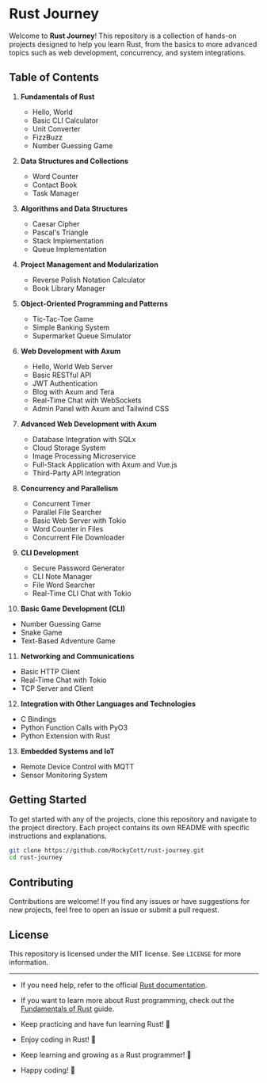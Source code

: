 # Rust Journey

Welcome to **Rust Journey**! This repository is a collection of hands-on projects designed to help you learn Rust, from the basics to more advanced topics such as web development, concurrency, and system integrations.

## Table of Contents

1. **Fundamentals of Rust**
   - Hello, World
   - Basic CLI Calculator
   - Unit Converter
   - FizzBuzz
   - Number Guessing Game

2. **Data Structures and Collections**
   - Word Counter
   - Contact Book
   - Task Manager

3. **Algorithms and Data Structures**
   - Caesar Cipher
   - Pascal's Triangle
   - Stack Implementation
   - Queue Implementation

4. **Project Management and Modularization**
   - Reverse Polish Notation Calculator
   - Book Library Manager

5. **Object-Oriented Programming and Patterns**
   - Tic-Tac-Toe Game
   - Simple Banking System
   - Supermarket Queue Simulator

6. **Web Development with Axum**
   - Hello, World Web Server
   - Basic RESTful API
   - JWT Authentication
   - Blog with Axum and Tera
   - Real-Time Chat with WebSockets
   - Admin Panel with Axum and Tailwind CSS

7. **Advanced Web Development with Axum**
   - Database Integration with SQLx
   - Cloud Storage System
   - Image Processing Microservice
   - Full-Stack Application with Axum and Vue.js
   - Third-Party API Integration

8. **Concurrency and Parallelism**
   - Concurrent Timer
   - Parallel File Searcher
   - Basic Web Server with Tokio
   - Word Counter in Files
   - Concurrent File Downloader

9. **CLI Development**
   - Secure Password Generator
   - CLI Note Manager
   - File Word Searcher
   - Real-Time CLI Chat with Tokio

10. **Basic Game Development (CLI)**
   - Number Guessing Game
   - Snake Game
   - Text-Based Adventure Game

11. **Networking and Communications**
   - Basic HTTP Client
   - Real-Time Chat with Tokio
   - TCP Server and Client

12. **Integration with Other Languages and Technologies**
   - C Bindings
   - Python Function Calls with PyO3
   - Python Extension with Rust

13. **Embedded Systems and IoT**
   - Remote Device Control with MQTT
   - Sensor Monitoring System

## Getting Started

To get started with any of the projects, clone this repository and navigate to the project directory. Each project contains its own README with specific instructions and explanations.

```bash
git clone https://github.com/RockyCott/rust-journey.git
cd rust-journey
```

## Contributing

Contributions are welcome! If you find any issues or have suggestions for new projects, feel free to open an issue or submit a pull request.

## License

This repository is licensed under the MIT license. See `LICENSE` for more information.

---
- If you need help, refer to the official [Rust documentation](https://doc.rust-lang.org/book/).
- If you want to learn more about Rust programming, check out the [Fundamentals of Rust](https://learn-anything.xyz/programming/rust) guide.

- Keep practicing and have fun learning Rust! 🦀
- Enjoy coding in Rust! 🚀
- Keep learning and growing as a Rust programmer! 🌟
- Happy coding! 🚀